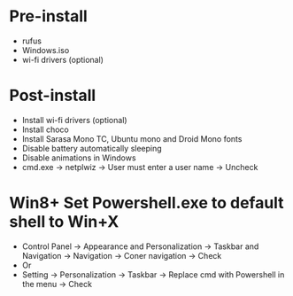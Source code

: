 Pre-install
=====
* rufus
* Windows.iso
* wi-fi drivers (optional)

Post-install
=====
* Install wi-fi drivers (optional)
* Install choco
* Install Sarasa Mono TC, Ubuntu mono and Droid Mono fonts
* Disable battery automatically sleeping
* Disable animations in Windows
* cmd.exe -> netplwiz -> User must enter a user name -> Uncheck

Win8+ Set Powershell.exe to default shell to Win+X
=====
* Control Panel -> Appearance and Personalization -> Taskbar and Navigation -> Navigation -> Coner navigation -> Check
* Or
* Setting -> Personalization -> Taskbar -> Replace cmd with Powershell in the menu -> Check
